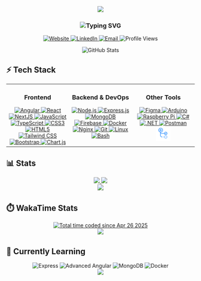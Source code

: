 <div align="center">
  <img src="https://capsule-render.vercel.app/api?type=waving&color=gradient&height=200&section=header&text=Mario%20Kreitz&fontSize=80&fontAlignY=35&animation=fadeIn&fontColor=ffffff" />
</div>

<h3 align="center">
  <img src="https://readme-typing-svg.herokuapp.com?font=Fira+Code&size=22&pause=1000&color=36BCF7FF&center=true&vCenter=true&random=false&width=500&lines=Fullstack+Developer;Angular+Enthusiast;JavaScript+%26+TypeScript+Developer" alt="Typing SVG" />
</h3>

<p align="center">
  <a href="https://mario-kreitz.dev/">
    <img src="https://img.shields.io/badge/Website-mario--kreitz.dev-blue?style=flat-square&logo=google-chrome&logoColor=white" alt="Website" />
  </a>
  <a href="https://www.linkedin.com/in/mario-kreitz-70b68b336/">
    <img src="https://img.shields.io/badge/-LinkedIn-0077B5?style=flat-square&logo=linkedin&logoColor=white" alt="LinkedIn" />
  </a>
  <a href="mailto:mario.kreitz@web.de">
    <img src="https://img.shields.io/badge/-Email-D14836?style=flat-square&logo=gmail&logoColor=white" alt="Email" />
  </a>
  <img src="https://komarev.com/ghpvc/?username=mariokreitz&style=flat-square&color=blue" alt="Profile Views" />
</p>

<div align="center">
  <img src="https://github-stats-alpha.vercel.app/api?username=mariokreitz&cc=22272e&tc=37BCF6&ic=fff&bc=0000" alt="GitHub Stats" />
</div>

## ⚡ Tech Stack

<table align="center">
  <tr>
    <td valign="top" width="33%">
      <h3 align="center">Frontend</h3>
      <div align="center">  
        <a href="https://angular.io/" target="_blank">
          <img src="https://profilinator.rishav.dev/skills-assets/angularjs-original.svg" alt="Angular" height="40" />
        </a>  
        <a href="https://reactjs.org/" target="_blank">
          <img src="https://profilinator.rishav.dev/skills-assets/react-original-wordmark.svg" alt="React" height="40" />
        </a>  
        <a href="https://nextjs.org/" target="_blank">
          <img src="https://profilinator.rishav.dev/skills-assets/nextjs.png" alt="NextJS" height="40" />
        </a>  
        <a href="https://www.javascript.com/" target="_blank">
          <img src="https://profilinator.rishav.dev/skills-assets/javascript-original.svg" alt="JavaScript" height="40" />
        </a>  
        <a href="https://www.typescriptlang.org/" target="_blank">
          <img src="https://profilinator.rishav.dev/skills-assets/typescript-original.svg" alt="TypeScript" height="40" />
        </a>  
        <a href="https://www.w3schools.com/css/" target="_blank">
          <img src="https://profilinator.rishav.dev/skills-assets/css3-original-wordmark.svg" alt="CSS3" height="40" />
        </a>  
        <a href="https://en.wikipedia.org/wiki/HTML5" target="_blank">
          <img src="https://profilinator.rishav.dev/skills-assets/html5-original-wordmark.svg" alt="HTML5" height="40" />
        </a>  
        <a href="https://www.tailwindcss.com/" target="_blank">
          <img src="https://profilinator.rishav.dev/skills-assets/tailwindcss.svg" alt="Tailwind CSS" height="40" />
        </a>  
        <a href="https://getbootstrap.com/" target="_blank">
          <img src="https://profilinator.rishav.dev/skills-assets/bootstrap-plain.svg" alt="Bootstrap" height="40" />
        </a>
        <a href="https://www.chartjs.org/" target="_blank">
          <img src="https://profilinator.rishav.dev/skills-assets/logo-title.svg" alt="Chart.js" height="40" />
        </a>
      </div>
    </td>
    <td valign="top" width="33%">
      <h3 align="center">Backend & DevOps</h3>
      <div align="center">  
        <a href="https://nodejs.org/" target="_blank">
          <img src="https://profilinator.rishav.dev/skills-assets/nodejs-original-wordmark.svg" alt="Node.js" height="40" />
        </a>  
        <a href="https://expressjs.com/" target="_blank">
          <img src="https://profilinator.rishav.dev/skills-assets/express-original-wordmark.svg" alt="Express.js" height="40" />
        </a>  
        <a href="https://www.mongodb.com/" target="_blank">
          <img src="https://profilinator.rishav.dev/skills-assets/mongodb-original-wordmark.svg" alt="MongoDB" height="40" />
        </a>  
        <a href="https://firebase.google.com/" target="_blank">
          <img src="https://profilinator.rishav.dev/skills-assets/firebase.png" alt="Firebase" height="40" />
        </a>  
        <a href="https://www.docker.com/" target="_blank">
          <img src="https://profilinator.rishav.dev/skills-assets/docker-original-wordmark.svg" alt="Docker" height="40" />
        </a>  
        <a href="https://www.nginx.com/" target="_blank">
          <img src="https://profilinator.rishav.dev/skills-assets/nginx-original.svg" alt="Nginx" height="40" />
        </a>  
        <a href="https://github.com/" target="_blank">
          <img src="https://profilinator.rishav.dev/skills-assets/git-scm-icon.svg" alt="Git" height="40" />
        </a>  
        <a href="https://www.linux.org/" target="_blank">
          <img src="https://profilinator.rishav.dev/skills-assets/linux-original.svg" alt="Linux" height="40" />
        </a>  
        <a href="https://www.gnu.org/software/bash/" target="_blank">
          <img src="https://profilinator.rishav.dev/skills-assets/gnu_bash-icon.svg" alt="Bash" height="40" />
        </a>
      </div>
    </td>
    <td valign="top" width="33%">
      <h3 align="center">Other Tools</h3>
      <div align="center">  
        <a href="https://www.figma.com/" target="_blank">
          <img src="https://profilinator.rishav.dev/skills-assets/figma-icon.svg" alt="Figma" height="40" />
        </a>  
        <a href="https://www.arduino.cc/" target="_blank">
          <img src="https://profilinator.rishav.dev/skills-assets/arduino.png" alt="Arduino" height="40" />
        </a>  
        <a href="https://www.raspberrypi.org/" target="_blank">
          <img src="https://profilinator.rishav.dev/skills-assets/raspberrypi.png" alt="Raspberry Pi" height="40" />
        </a>  
        <a href="https://docs.microsoft.com/en-us/dotnet/csharp/" target="_blank">
          <img src="https://profilinator.rishav.dev/skills-assets/csharp-original.svg" alt="C#" height="40" />
        </a>  
        <a href="https://dotnet.microsoft.com/download" target="_blank">
          <img src="https://profilinator.rishav.dev/skills-assets/dot-net-original-wordmark.svg" alt=".NET" height="40" />
        </a>  
        <a href="https://www.postman.com/" target="_blank">
          <img src="https://www.vectorlogo.zone/logos/getpostman/getpostman-icon.svg" alt="Postman" height="40" />
        </a>
        <a href="https://github.com/features/actions" target="_blank">
          <img src="https://raw.githubusercontent.com/github/explore/2c7e603b797535e5ad8b4beb575ab3b7354666e1/topics/actions/actions.png" alt="GitHub Actions" height="40" />
        </a>
      </div>
    </td>
  </tr>
</table>

## 📊 Stats

<div align="center">
  <a href="https://github.com/anuraghazra/github-readme-stats">
    <img src="https://github-readme-stats.vercel.app/api?username=mariokreitz&show_icons=true&bg_color=00000000&title_color=58a6ff&text_color=adbac7&icon_color=58a6ff&hide_border=true" height="165" />
  </a>
  <a href="https://github.com/anuraghazra/github-readme-stats">
    <img src="https://github-readme-stats.vercel.app/api/top-langs/?username=mariokreitz&layout=compact&bg_color=00000000&title_color=58a6ff&text_color=adbac7&icon_color=58a6ff&hide_border=true" height="165" />
  </a>
</div>

<div align="center">
  <a href="https://github.com/DenverCoder1/github-readme-streak-stats">
    <img src="https://github-readme-streak-stats.herokuapp.com/?user=mariokreitz&background=00000000&ring=58a6ff&fire=58a6ff&currStreakNum=adbac7&sideNums=adbac7&currStreakLabel=58a6ff&sideLabels=58a6ff&dates=adbac7&hide_border=true" />
  </a>
</div>

## ⏱️ WakaTime Stats

<div align="center">
<a href="https://wakatime.com/@c7f2fb60-5698-42ea-a123-ffd39c03fdbc"><img src="https://wakatime.com/badge/user/c7f2fb60-5698-42ea-a123-ffd39c03fdbc.svg" alt="Total time coded since Apr 26 2025" /></a>
</div>

<div align="center">
  <a href="https://github.com/anuraghazra/github-readme-stats">
    <img src="https://github-readme-stats.vercel.app/api/wakatime?username=marioisthaltso&bg_color=00000000&title_color=58a6ff&text_color=adbac7&icon_color=58a6ff&hide_border=true&layout=compact" />
  </a>
</div>

## 🌱 Currently Learning

<div align="center">
  <img src="https://img.shields.io/badge/Express-000000?style=for-the-badge&logo=express&logoColor=white" alt="Express" />
  <img src="https://img.shields.io/badge/Advanced_Angular-DD0031?style=for-the-badge&logo=angular&logoColor=white" alt="Advanced Angular" />
  <img src="https://img.shields.io/badge/MongoDB-47A248?style=for-the-badge&logo=mongodb&logoColor=white" alt="MongoDB" />
  <img src="https://img.shields.io/badge/Docker-2496ED?style=for-the-badge&logo=docker&logoColor=white" alt="Docker" />
</div>

<div align="center">
  <img src="https://capsule-render.vercel.app/api?type=waving&color=gradient&height=120&section=footer" />
</div>
